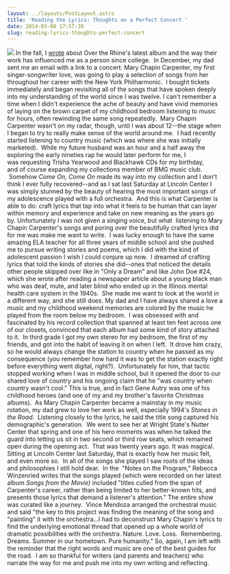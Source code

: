 ```yaml
---
layout: ../layouts/PostLayout.astro
title: 'Reading the Lyrics: Thoughts on a Perfect Concert '
date: 2014-03-08 17:57:39
slug: reading-lyrics-thoughts-perfect-concert
---
```


![](http://images.huffingtonpost.com/2014-01-14-71hM3CSNaL._SL1500_.jpg) In the fall, I [wrote](http://akindoflibrary.com/feeling-september-ish-or-how-over-the-rhine-reinvigorated-my-life-last-weekend/) about Over the Rhine's latest album and the way their work has influenced me as a person since college.  In December, my dad sent me an email with a link to a concert: Mary Chapin Carpenter, my first singer-songwriter love, was going to play a selection of songs from her throughout her career with the New York Philharmonic.  I bought tickets immediately and began revisiting all of the songs that have spoken deeply into my understanding of the world since I was twelve. I can't remember a time when I didn't experience the ache of beauty and have vivid memories of laying on the brown carpet of my childhood bedroom listening to music for hours, often rewinding the same song repeatedly.  Mary Chapin Carpenter wasn't on my radar, though, until I was about 12--the stage when I began to try to really make sense of the world around me.  I had recently started listening to country music (which was where she was initially marketed).  While my future husband was an hour and a half away the exploring the early nineties rap he would later perform for me, I was requesting Trisha Yearwood and Blackhawk CDs for my birthday, and of course expanding my collections member of BMG music club.  Somehow _Come On, Come On_ made its way into my collection and I don't think I ever fully recovered--and as I sat last Saturday at Lincoln Center I was simply stunned by the beauty of hearing the most important songs of my adolescence played with a full orchestra.  And this is what Carpenter is able to do: craft lyrics that tap into what it feels to be human that can layer within memory and experience and take on new meaning as the years go by. Unfortunately I was not given a singing voice, but what  listening to Mary Chapin Carpenter's songs and poring over the beautifully crafted lyrics did for me was make me want to write.  I was lucky enough to have the same amazing ELA teacher for all three years of middle school and she pushed me to pursue writing stories and poems, which I did with the kind of adolescent passion I wish I could conjure up now.  I dreamed of crafting lyrics that told the kinds of stories she did--ones that noticed the details other people skipped over like in "Only a Dream" and like John Doe #24, which she wrote after reading a newspaper article about a young black man who was deaf, mute, and later blind who ended up in the Illinois mental health care system in the 1940s.  She made me want to look at the world in a different way, and she still does. My dad and I have always shared a love a music and my childhood weekend memories are colored by the music he played from the room below my bedroom.  I was obsessed with and fascinated by his record collection that spanned at least ten feet across one of our closets, convinced that each album had some kind of story attached to it.  In third grade I got my own stereo for my bedroom, the first of my friends, and got into the habit of leaving it on when I left.  It drove him crazy, so he would always change the station to country when he passed as my consequence (you remember how hard it was to get the station exactly right before everything went digital, right?).  Unfortunately for him, that tactic stopped working when I was in middle school, but it opened the door to our shared love of country and his ongoing claim that he "was country when country wasn't cool." This is true, and in fact Gene Autry was one of his childhood heroes (and one of my and my brother's favorite Christmas albums).  As Mary Chapin Carpenter became a mainstay in my music rotation, my dad grew to love her work as well, especially 1994's _Stones in the Road_.  Listening closely to the lyrics, he said the title song captured his demographic's generation.  We went to see her at Wright State's Nutter Center that spring and one of his hero moments was when he talked the guard into letting us sit in two second or third row seats, which remained open during the opening act.  That was twenty years ago. It was magical. Sitting at Lincoln Center last Saturday, that is exactly how her music felt, and even more so.  In all of the songs she played I saw roots of the ideas and philosophies I still hold dear.  In the  "Notes on the Program," Rebecca Winzenried writes that the songs played (which were recorded on her latest album *Songs from the Movie)* included "titles culled from the span of Carpenter's career, rather than being limited to her better-known hits, and presents those lyrics that demand a listener's attention." The entire show was curated like a journey.  Vince Mendoza arranged the orchestral music and said "the key to this project was finding the meaning of the song and "painting" it with the orchestra...I had to deconstruct Mary Chapin's lyrics to find the underlying emotional thread that opened up a whole world of dramatic possibilities with the orchestra. Nature. Love. Loss.  Remembering. Dreams. Summer in our hometown. Pure humanity." So, again, I am left with the reminder that the right words and music are one of the best guides for the road.  I am so thankful for writers (and parents and teachers) who narrate the way for me and push me into my own writing and reflecting.
